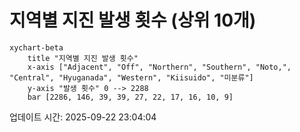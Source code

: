 # 지역별 지진 발생 횟수 (상위 10개)

```mermaid
xychart-beta
    title "지역별 지진 발생 횟수"
    x-axis ["Adjacent", "Off", "Northern", "Southern", "Noto,", "Central", "Hyuganada", "Western", "Kiisuido", "미분류"]
    y-axis "발생 횟수" 0 --> 2288
    bar [2286, 146, 39, 39, 27, 22, 17, 16, 10, 9]
```

업데이트 시간: 2025-09-22 23:04:04
